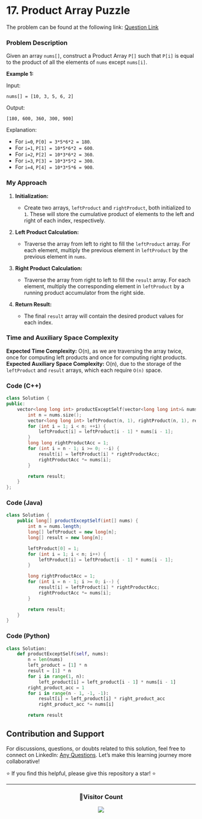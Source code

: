 # <b>17. Product Array Puzzle</b>

The problem can be found at the following link: [Question Link](https://www.geeksforgeeks.org/problems/product-array-puzzle4525/1)

### Problem Description

Given an array `nums[]`, construct a Product Array `P[]` such that `P[i]` is equal to the product of all the elements of `nums` except `nums[i]`.

**Example 1:**

Input:

```
nums[] = [10, 3, 5, 6, 2]
```

Output:

```
[180, 600, 360, 300, 900]
```

Explanation:

- For `i=0`, `P[0] = 3*5*6*2 = 180`.
- For `i=1`, `P[1] = 10*5*6*2 = 600`.
- For `i=2`, `P[2] = 10*3*6*2 = 360`.
- For `i=3`, `P[3] = 10*3*5*2 = 300`.
- For `i=4`, `P[4] = 10*3*5*6 = 900`.

### My Approach

1. **Initialization:**

   - Create two arrays, `leftProduct` and `rightProduct`, both initialized to `1`. These will store the cumulative product of elements to the left and right of each index, respectively.

2. **Left Product Calculation:**

   - Traverse the array from left to right to fill the `leftProduct` array. For each element, multiply the previous element in `leftProduct` by the previous element in `nums`.

3. **Right Product Calculation:**

   - Traverse the array from right to left to fill the `result` array. For each element, multiply the corresponding element in `leftProduct` by a running product accumulator from the right side.

4. **Return Result:**
   - The final `result` array will contain the desired product values for each index.

### Time and Auxiliary Space Complexity

**Expected Time Complexity:** O(n), as we are traversing the array twice, once for computing left products and once for computing right products.
**Expected Auxiliary Space Complexity:** O(n), due to the storage of the `leftProduct` and `result` arrays, which each require `O(n)` space.

### Code (C++)

```cpp
class Solution {
public:
    vector<long long int> productExceptSelf(vector<long long int>& nums) {
        int n = nums.size();
        vector<long long int> leftProduct(n, 1), rightProduct(n, 1), result(n);
        for (int i = 1; i < n; ++i) {
            leftProduct[i] = leftProduct[i - 1] * nums[i - 1];
        }
        long long rightProductAcc = 1;
        for (int i = n - 1; i >= 0; --i) {
            result[i] = leftProduct[i] * rightProductAcc;
            rightProductAcc *= nums[i];
        }

        return result;
    }
};
```

### Code (Java)

```java
class Solution {
    public long[] productExceptSelf(int[] nums) {
        int n = nums.length;
        long[] leftProduct = new long[n];
        long[] result = new long[n];

        leftProduct[0] = 1;
        for (int i = 1; i < n; i++) {
            leftProduct[i] = leftProduct[i - 1] * nums[i - 1];
        }

        long rightProductAcc = 1;
        for (int i = n - 1; i >= 0; i--) {
            result[i] = leftProduct[i] * rightProductAcc;
            rightProductAcc *= nums[i];
        }

        return result;
    }
}
```

### Code (Python)

```python
class Solution:
    def productExceptSelf(self, nums):
        n = len(nums)
        left_product = [1] * n
        result = [1] * n
        for i in range(1, n):
            left_product[i] = left_product[i - 1] * nums[i - 1]
        right_product_acc = 1
        for i in range(n - 1, -1, -1):
            result[i] = left_product[i] * right_product_acc
            right_product_acc *= nums[i]

        return result
```

## Contribution and Support

For discussions, questions, or doubts related to this solution, feel free to connect on LinkedIn: [Any Questions](https://www.linkedin.com/in/patel-hetkumar-sandipbhai-8b110525a/). Let’s make this learning journey more collaborative!

⭐ If you find this helpful, please give this repository a star! ⭐

---

<div align="center">
  <h3><b>📍Visitor Count</b></h3>
</div>

<p align="center">
  <img src="https://visitor-badge.laobi.icu/badge?page_id=Hunterdii.GeeksforGeeks-POTD" />
</p>
